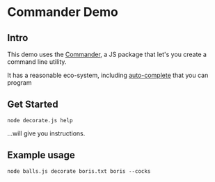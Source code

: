 # Commander Demo

## Intro
This demo uses the [Commander](https://www.npmjs.com/package/commander), a JS package that let's you create a command line utility. 

It has a reasonable eco-system, including [auto-complete](https://www.npmjs.com/package/commander-completion) that you can program 

## Get Started

```shell
node decorate.js help
```

...will give you instructions.

## Example usage

```shell
node balls.js decorate boris.txt boris --cocks
```
